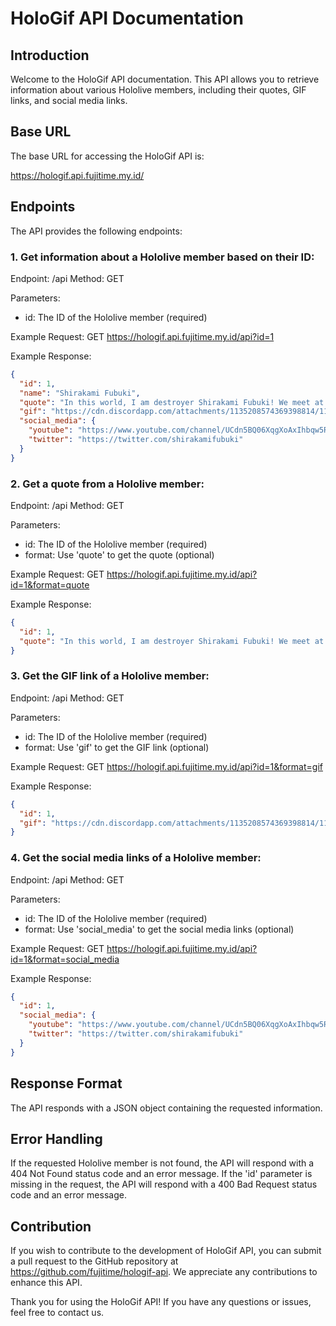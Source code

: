 # HoloGif API Documentation

## Introduction
Welcome to the HoloGif API documentation. This API allows you to retrieve information about various Hololive members, including their quotes, GIF links, and social media links.

## Base URL
The base URL for accessing the HoloGif API is:

https://hologif.api.fujitime.my.id/

## Endpoints
The API provides the following endpoints:

### 1. Get information about a Hololive member based on their ID:
Endpoint: /api
Method: GET

Parameters:
- id: The ID of the Hololive member (required)

Example Request: GET https://hologif.api.fujitime.my.id/api?id=1

Example Response:
```json
{
  "id": 1,
  "name": "Shirakami Fubuki",
  "quote": "In this world, I am destroyer Shirakami Fubuki! We meet at last! I'm Hololive's virtual fox, Shirakami Fubuki!",
  "gif": "https://cdn.discordapp.com/attachments/1135208574369398814/1135209335270670396/shirakami.gif",
  "social_media": {
    "youtube": "https://www.youtube.com/channel/UCdn5BQ06XqgXoAxIhbqw5Rg",
    "twitter": "https://twitter.com/shirakamifubuki"
  }
}
```

### 2. Get a quote from a Hololive member:
Endpoint: /api
Method: GET

Parameters:
- id: The ID of the Hololive member (required)
- format: Use 'quote' to get the quote (optional)

Example Request: GET https://hologif.api.fujitime.my.id/api?id=1&format=quote

Example Response:
```json
{
  "id": 1,
  "quote": "In this world, I am destroyer Shirakami Fubuki! We meet at last! I'm Hololive's virtual fox, Shirakami Fubuki!"
}
```

### 3. Get the GIF link of a Hololive member:
Endpoint: /api
Method: GET

Parameters:
- id: The ID of the Hololive member (required)
- format: Use 'gif' to get the GIF link (optional)

Example Request: GET https://hologif.api.fujitime.my.id/api?id=1&format=gif

Example Response:
```json
{
  "id": 1,
  "gif": "https://cdn.discordapp.com/attachments/1135208574369398814/1135209335270670396/shirakami.gif"
}
```

### 4. Get the social media links of a Hololive member:
Endpoint: /api
Method: GET

Parameters:
- id: The ID of the Hololive member (required)
- format: Use 'social_media' to get the social media links (optional)

Example Request: GET https://hologif.api.fujitime.my.id/api?id=1&format=social_media

Example Response:
```json
{
  "id": 1,
  "social_media": {
    "youtube": "https://www.youtube.com/channel/UCdn5BQ06XqgXoAxIhbqw5Rg",
    "twitter": "https://twitter.com/shirakamifubuki"
  }
}
```

## Response Format
The API responds with a JSON object containing the requested information.

## Error Handling
If the requested Hololive member is not found, the API will respond with a 404 Not Found status code and an error message. If the 'id' parameter is missing in the request, the API will respond with a 400 Bad Request status code and an error message.

## Contribution
If you wish to contribute to the development of HoloGif API, you can submit a pull request to the GitHub repository at https://github.com/fujitime/hologif-api. We appreciate any contributions to enhance this API.

Thank you for using the HoloGif API! If you have any questions or issues, feel free to contact us.
